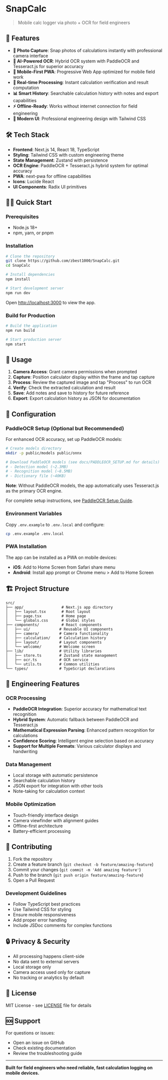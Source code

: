 # SnapCalc

> Mobile calc logger via photo + OCR for field engineers

## 🚀 Features

- **📸 Photo Capture**: Snap photos of calculations instantly with professional camera interface
- **🤖 AI-Powered OCR**: Hybrid OCR system with PaddleOCR and Tesseract.js for superior accuracy
- **📱 Mobile-First PWA**: Progressive Web App optimized for mobile field work
- **🔄 Real-time Processing**: Instant calculation verification and result computation
- **📊 Smart History**: Searchable calculation history with notes and export capabilities
- **⚡ Offline-Ready**: Works without internet connection for field engineering
- **🎨 Modern UI**: Professional engineering design with Tailwind CSS

## 🛠 Tech Stack

- **Frontend**: Next.js 14, React 18, TypeScript
- **Styling**: Tailwind CSS with custom engineering theme
- **State Management**: Zustand with persistence
- **OCR Engine**: PaddleOCR + Tesseract.js hybrid system for optimal accuracy
- **PWA**: next-pwa for offline capabilities
- **Icons**: Lucide React
- **UI Components**: Radix UI primitives

## 🏃‍♂️ Quick Start

### Prerequisites

- Node.js 18+ 
- npm, yarn, or pnpm

### Installation

```bash
# Clone the repository
git clone https://github.com/zbest1000/SnapCalc.git
cd SnapCalc

# Install dependencies
npm install

# Start development server
npm run dev
```

Open [http://localhost:3000](http://localhost:3000) to view the app.

### Build for Production

```bash
# Build the application
npm run build

# Start production server
npm start
```

## 📱 Usage

1. **Camera Access**: Grant camera permissions when prompted
2. **Capture**: Position calculator display within the frame and tap capture
3. **Process**: Review the captured image and tap "Process" to run OCR
4. **Verify**: Check the extracted calculation and result
5. **Save**: Add notes and save to history for future reference
6. **Export**: Export calculation history as JSON for documentation

## 🔧 Configuration

### PaddleOCR Setup (Optional but Recommended)

For enhanced OCR accuracy, set up PaddleOCR models:

```bash
# Create models directory
mkdir -p public/models public/onnx

# Download PaddleOCR models (see docs/PADDLEOCR_SETUP.md for details)
# - Detection model (~2.3MB)
# - Recognition model (~8.5MB) 
# - Dictionary file (~40KB)
```

**Note**: Without PaddleOCR models, the app automatically uses Tesseract.js as the primary OCR engine.

For complete setup instructions, see [PaddleOCR Setup Guide](docs/PADDLEOCR_SETUP.md).

### Environment Variables

Copy `.env.example` to `.env.local` and configure:

```bash
cp .env.example .env.local
```

### PWA Installation

The app can be installed as a PWA on mobile devices:
- **iOS**: Add to Home Screen from Safari share menu
- **Android**: Install app prompt or Chrome menu > Add to Home Screen

## 🏗 Project Structure

```
src/
├── app/                 # Next.js app directory
│   ├── layout.tsx       # Root layout
│   ├── page.tsx         # Home page
│   └── globals.css      # Global styles
├── components/          # React components
│   ├── ui/             # Reusable UI components
│   ├── camera/         # Camera functionality
│   ├── calculation/    # Calculation history
│   ├── layout/         # Layout components
│   └── welcome/        # Welcome screen
├── lib/                # Utility libraries
│   ├── store.ts        # Zustand state management
│   ├── ocr.ts          # OCR service
│   └── utils.ts        # Common utilities
└── types/              # TypeScript declarations
```

## 🎯 Engineering Features

### OCR Processing
- **PaddleOCR Integration**: Superior accuracy for mathematical text recognition
- **Hybrid System**: Automatic fallback between PaddleOCR and Tesseract.js
- **Mathematical Expression Parsing**: Enhanced pattern recognition for calculations
- **Confidence Scoring**: Intelligent engine selection based on accuracy
- **Support for Multiple Formats**: Various calculator displays and handwriting

### Data Management
- Local storage with automatic persistence
- Searchable calculation history
- JSON export for integration with other tools
- Note-taking for calculation context

### Mobile Optimization
- Touch-friendly interface design
- Camera viewfinder with alignment guides
- Offline-first architecture
- Battery-efficient processing

## 🤝 Contributing

1. Fork the repository
2. Create a feature branch (`git checkout -b feature/amazing-feature`)
3. Commit your changes (`git commit -m 'Add amazing feature'`)
4. Push to the branch (`git push origin feature/amazing-feature`)
5. Open a Pull Request

### Development Guidelines

- Follow TypeScript best practices
- Use Tailwind CSS for styling
- Ensure mobile responsiveness
- Add proper error handling
- Include JSDoc comments for complex functions

## 🔒 Privacy & Security

- All processing happens client-side
- No data sent to external servers
- Local storage only
- Camera access used only for capture
- No tracking or analytics by default

## 📄 License

MIT License - see [LICENSE](LICENSE) file for details

## 🆘 Support

For questions or issues:
- Open an issue on GitHub
- Check existing documentation
- Review the troubleshooting guide

---

**Built for field engineers who need reliable, fast calculation logging on mobile devices.**
